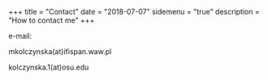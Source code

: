 +++
title = "Contact"
date = "2018-07-07"
sidemenu = "true"
description = "How to contact me"
+++

e-mail: 

mkolczynska(at)ifispan.waw.pl

kolczynska.1(at)osu.edu
